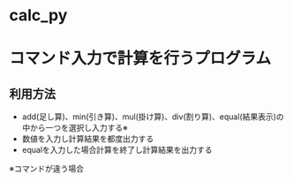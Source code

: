 # calc_py
<h1>コマンド入力で計算を行うプログラム</h1>
<h2>利用方法</h2>
<ul>
  <li>add(足し算)、min(引き算)、mul(掛け算)、div(割り算)、equal(結果表示)の中から一つを選択し入力する※</li>
  <li>数値を入力し計算結果を都度出力する</li>
  <li>equalを入力した場合計算を終了し計算結果を出力する</li>
</ul>
<p>※コマンドが違う場合</p>
